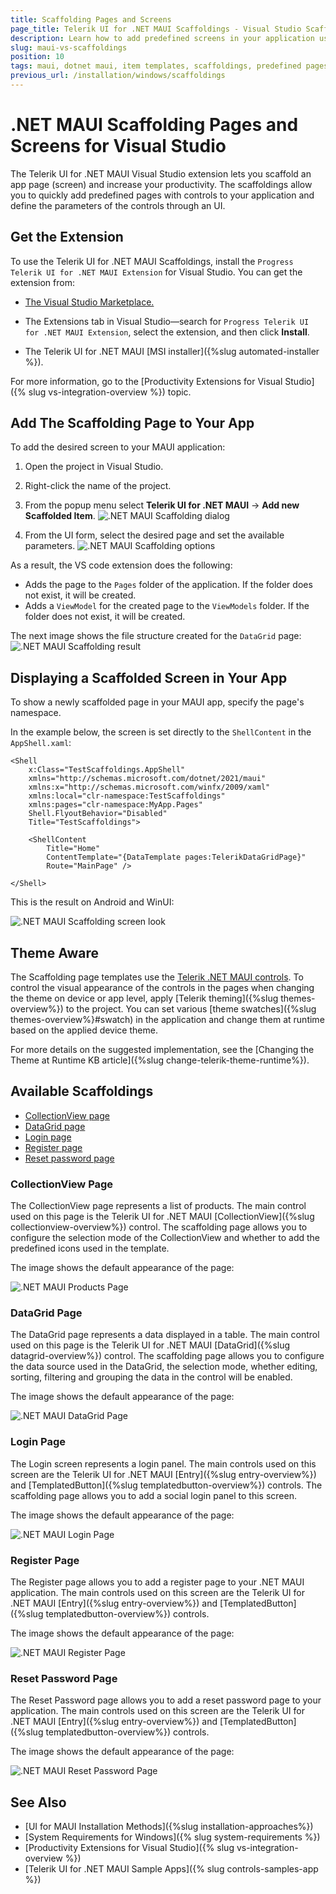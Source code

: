 ```yaml
---
title: Scaffolding Pages and Screens
page_title: Telerik UI for .NET MAUI Scaffoldings - Visual Studio Scaffoldings
description: Learn how to add predefined screens in your application using via Telerik .NET MAUI Visual Studio Scaffoldings.
slug: maui-vs-scaffoldings
position: 10
tags: maui, dotnet maui, item templates, scaffoldings, predefined pages, screens, visual studio
previous_url: /installation/windows/scaffoldings
---
```


# .NET MAUI Scaffolding Pages and Screens for Visual Studio

The Telerik UI for .NET MAUI Visual Studio extension lets you scaffold an app page (screen) and increase your productivity. The scaffoldings allow you to quickly add predefined pages with controls to your application and define the parameters of the controls through an UI.

## Get the Extension

To use the Telerik UI for .NET MAUI Scaffoldings, install the `Progress Telerik UI for .NET MAUI Extension` for Visual Studio. You can get the extension from:

* <a href="https://marketplace.visualstudio.com/items?itemName=TelerikInc.ProgressTelerikMAUIExtensions" target="_blank">The Visual Studio Marketplace.</a>

* The Extensions tab in Visual Studio&mdash;search for `Progress Telerik UI for .NET MAUI Extension`, select the extension, and then click **Install**.

* The Telerik UI for .NET MAUI [MSI installer]({%slug automated-installer %}). 

For more information, go to the [Productivity Extensions for Visual Studio]({% slug vs-integration-overview %}) topic.

## Add The Scaffolding Page to Your App

To add the desired screen to your MAUI application:

1. Open the project in Visual Studio.
1. Right-click the name of the project.
1. From the popup menu select **Telerik UI for .NET MAUI** -> **Add new Scaffolded Item**.
![.NET MAUI Scaffolding dialog](images/scaffolding-vs-dialog.png)

1. From the UI form, select the desired page and set the available parameters.
![.NET MAUI Scaffolding options](images/scaffolding-vs-options.png)

As a result, the VS code extension does the following:
* Adds the page to the `Pages` folder of the application. If the folder does not exist, it will be created. 
* Adds a `ViewModel` for the created page to the `ViewModels` folder. If the folder does not exist, it will be created.

The next image shows the file structure created for the `DataGrid` page:
![.NET MAUI Scaffolding result](images/scaffolding-vs-result.png)

## Displaying a Scaffolded Screen in Your App

To show a newly scaffolded page in your MAUI app, specify the page's namespace.

In the example below, the screen is set directly to the `ShellContent` in the `AppShell.xaml`:

```XAML
<Shell
    x:Class="TestScaffoldings.AppShell"
    xmlns="http://schemas.microsoft.com/dotnet/2021/maui"
    xmlns:x="http://schemas.microsoft.com/winfx/2009/xaml"
    xmlns:local="clr-namespace:TestScaffoldings"
    xmlns:pages="clr-namespace:MyApp.Pages"
    Shell.FlyoutBehavior="Disabled"
    Title="TestScaffoldings">

    <ShellContent
        Title="Home"
        ContentTemplate="{DataTemplate pages:TelerikDataGridPage}"
        Route="MainPage" />

</Shell>
```

This is the result on Android and WinUI:

![.NET MAUI Scaffolding screen look](../images/datagrid_page.png)

## Theme Aware

The Scaffolding page templates use the [Telerik .NET MAUI controls](https://www.telerik.com/maui-ui).
To control the visual appearance of the controls in the pages when changing the theme on device or app level, apply [Telerik theming]({%slug themes-overview%}) to the project. 
You can set various [theme swatches]({%slug themes-overview%}#swatch) in the application and change them at runtime based on the applied device theme.

For more details on the suggested implementation, see the [Changing the Theme at Runtime KB article]({%slug change-telerik-theme-runtime%}).

## Available Scaffoldings

* [CollectionView page](#products-page)
* [DataGrid page](#datagrid-page)
* [Login page](#login-screen)
* [Register page](#register-screen)
* [Reset password page](#reset-password-screen)

### CollectionView Page

The CollectionView page represents a list of products. The main control used on this page is the Telerik UI for .NET MAUI [CollectionView]({%slug collectionview-overview%}) control. The scaffolding page allows you to configure the selection mode of the CollectionView and whether to add the predefined icons used in the template.

The image shows the default appearance of the page:

![.NET MAUI Products Page](../images/products_page.png)

### DataGrid Page

The DataGrid page represents a data displayed in a table. The main control used on this page is the Telerik UI for .NET MAUI [DataGrid]({%slug datagrid-overview%}) control. The scaffolding page allows you to configure the data source used in the DataGrid, the selection mode, whether editing, sorting, filtering and grouping the data in the control will be enabled.

The image shows the default appearance of the page:

![.NET MAUI DataGrid Page](../images/datagrid_page.png)

### Login Page

The Login screen represents a login panel. The main controls used on this screen are the Telerik UI for .NET MAUI [Entry]({%slug entry-overview%}) and [TemplatedButton]({%slug templatedbutton-overview%}) controls. The scaffolding page allows you to add a social login panel to this screen.

The image shows the default appearance of the page:

![.NET MAUI Login Page](../images/login_screen.png)

### Register Page

The Register page allows you to add a register page to your .NET MAUI application. The main controls used on this screen are the Telerik UI for .NET MAUI [Entry]({%slug entry-overview%}) and [TemplatedButton]({%slug templatedbutton-overview%}) controls.

The image shows the default appearance of the page:

![.NET MAUI Register Page](../images/register_screen.png)

### Reset Password Page

The Reset Password page allows you to add a reset password page to your application. The main controls used on this screen are the Telerik UI for .NET MAUI [Entry]({%slug entry-overview%}) and [TemplatedButton]({%slug templatedbutton-overview%}) controls.

The image shows the default appearance of the page:

![.NET MAUI Reset Password Page](../images/reset_screen.png)

## See Also

* [UI for MAUI Installation Methods]({%slug installation-approaches%})
* [System Requirements for Windows]({% slug system-requirements %})
* [Productivity Extensions for Visual Studio]({% slug vs-integration-overview %})
* [Telerik UI for .NET MAUI Sample Apps]({% slug controls-samples-app %})